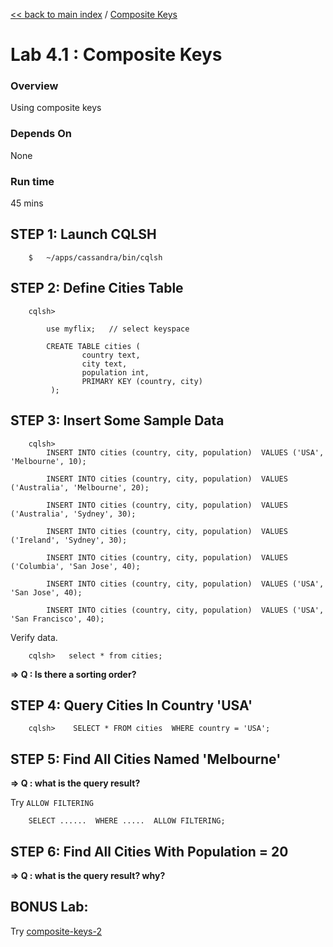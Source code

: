 <link rel='stylesheet' href='../assets/css/main.css'/>

[<< back to main index](../README.md) / [Composite Keys](README.md) 

Lab 4.1 : Composite Keys
====================

### Overview
Using composite keys

### Depends On 
None

### Run time
45 mins


## STEP 1:  Launch CQLSH
```
    $   ~/apps/cassandra/bin/cqlsh
```


## STEP 2:  Define Cities Table
```
    cqlsh>

        use myflix;   // select keyspace

        CREATE TABLE cities (
                country text,
                city text,
                population int,
                PRIMARY KEY (country, city)
         );
```

## STEP 3:  Insert Some Sample Data
```
    cqlsh>
        INSERT INTO cities (country, city, population)  VALUES ('USA', 'Melbourne', 10);

        INSERT INTO cities (country, city, population)  VALUES ('Australia', 'Melbourne', 20);

        INSERT INTO cities (country, city, population)  VALUES ('Australia', 'Sydney', 30);

        INSERT INTO cities (country, city, population)  VALUES ('Ireland', 'Sydney', 30);

        INSERT INTO cities (country, city, population)  VALUES ('Columbia', 'San Jose', 40);

        INSERT INTO cities (country, city, population)  VALUES ('USA', 'San Jose', 40);
        
        INSERT INTO cities (country, city, population)  VALUES ('USA', 'San Francisco', 40);
```

Verify data.
```
    cqlsh>   select * from cities;
```

**=> Q : Is there a sorting order?** 

## STEP 4:  Query Cities In Country 'USA'
```
    cqlsh>    SELECT * FROM cities  WHERE country = 'USA';
```

## STEP 5:  Find All Cities Named 'Melbourne'

**=> Q : what is the query result?** 

Try `ALLOW FILTERING`
```
    SELECT ......  WHERE .....  ALLOW FILTERING;
```


## STEP 6:  Find All Cities With Population = 20
**=> Q : what is the query result?  why?** 


## BONUS Lab: 
Try [composite-keys-2](4.2-composite-keys-2.md)
